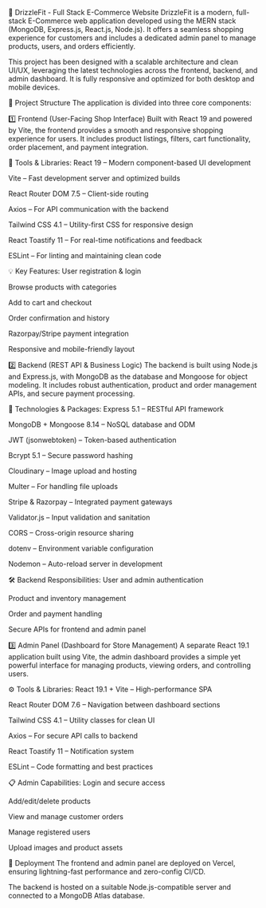🛒 DrizzleFit - Full Stack E-Commerce Website
DrizzleFit is a modern, full-stack E-Commerce web application developed using the MERN stack (MongoDB, Express.js, React.js, Node.js). It offers a seamless shopping experience for customers and includes a dedicated admin panel to manage products, users, and orders efficiently.

This project has been designed with a scalable architecture and clean UI/UX, leveraging the latest technologies across the frontend, backend, and admin dashboard. It is fully responsive and optimized for both desktop and mobile devices.

🧩 Project Structure
The application is divided into three core components:

1️⃣ Frontend (User-Facing Shop Interface)
Built with React 19 and powered by Vite, the frontend provides a smooth and responsive shopping experience for users. It includes product listings, filters, cart functionality, order placement, and payment integration.

🔨 Tools & Libraries:
React 19 – Modern component-based UI development

Vite – Fast development server and optimized builds

React Router DOM 7.5 – Client-side routing

Axios – For API communication with the backend

Tailwind CSS 4.1 – Utility-first CSS for responsive design

React Toastify 11 – For real-time notifications and feedback

ESLint – For linting and maintaining clean code

💡 Key Features:
User registration & login

Browse products with categories

Add to cart and checkout

Order confirmation and history

Razorpay/Stripe payment integration

Responsive and mobile-friendly layout

2️⃣ Backend (REST API & Business Logic)
The backend is built using Node.js and Express.js, with MongoDB as the database and Mongoose for object modeling. It includes robust authentication, product and order management APIs, and secure payment processing.

🧰 Technologies & Packages:
Express 5.1 – RESTful API framework

MongoDB + Mongoose 8.14 – NoSQL database and ODM

JWT (jsonwebtoken) – Token-based authentication

Bcrypt 5.1 – Secure password hashing

Cloudinary – Image upload and hosting

Multer – For handling file uploads

Stripe & Razorpay – Integrated payment gateways

Validator.js – Input validation and sanitation

CORS – Cross-origin resource sharing

dotenv – Environment variable configuration

Nodemon – Auto-reload server in development

🛠️ Backend Responsibilities:
User and admin authentication

Product and inventory management

Order and payment handling

Secure APIs for frontend and admin panel

3️⃣ Admin Panel (Dashboard for Store Management)
A separate React 19.1 application built using Vite, the admin dashboard provides a simple yet powerful interface for managing products, viewing orders, and controlling users.

⚙️ Tools & Libraries:
React 19.1 + Vite – High-performance SPA

React Router DOM 7.6 – Navigation between dashboard sections

Tailwind CSS 4.1 – Utility classes for clean UI

Axios – For secure API calls to backend

React Toastify 11 – Notification system

ESLint – Code formatting and best practices

📋 Admin Capabilities:
Login and secure access

Add/edit/delete products

View and manage customer orders

Manage registered users

Upload images and product assets

🚀 Deployment
The frontend and admin panel are deployed on Vercel, ensuring lightning-fast performance and zero-config CI/CD.

The backend is hosted on a suitable Node.js-compatible server and connected to a MongoDB Atlas database.

